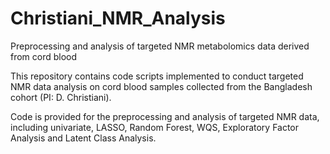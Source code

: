 # Christiani_NMR_Analysis
Preprocessing and analysis of targeted NMR metabolomics data derived from cord blood

This repository contains code scripts implemented to conduct targeted NMR data analysis on cord blood samples collected from the Bangladesh cohort (PI: D. Christiani).

Code is provided for the preprocessing and analysis of targeted NMR data, including univariate, LASSO, Random Forest, WQS, Exploratory Factor Analysis and Latent Class Analysis.